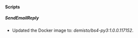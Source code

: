 
#### Scripts

##### SendEmailReply

- Updated the Docker image to: *demisto/bs4-py3:1.0.0.117152*.
